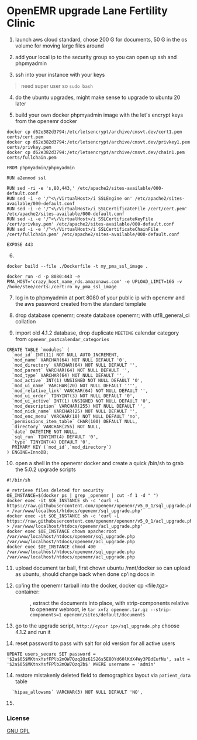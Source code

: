 # OpenEMR upgrade Lane Fertility Clinic

1. launch aws cloud standard, chose 200 G for documents, 50 G in the os volume for moving large files around

2. add your local ip to the security group so you can open up ssh and phpmyadmin

3. ssh into your instance with your keys

> need super user so  `sudo bash`

4. do the ubuntu upgrades, might make sense to upgrade to ubuntu 20 later

5. build your own docker phpmyadmin image with the let's encrypt keys from the openemr docker
```
docker cp d62e382d3794:/etc/letsencrypt/archive/cmsvt.dev/cert1.pem certs/cert.pem
docker cp d62e382d3794:/etc/letsencrypt/archive/cmsvt.dev/privkey1.pem certs/privkey.pem
docker cp d62e382d3794:/etc/letsencrypt/archive/cmsvt.dev/chain1.pem certs/fullchain.pem
```


```
FROM phpmyadmin/phpmyadmin

RUN a2enmod ssl

RUN sed -ri -e 's,80,443,' /etc/apache2/sites-available/000-default.conf
RUN sed -i -e '/^<\/VirtualHost>/i SSLEngine on' /etc/apache2/sites-available/000-default.conf
RUN sed -i -e '/^<\/VirtualHost>/i SSLCertificateFile /cert/cert.pem' /etc/apache2/sites-available/000-default.conf
RUN sed -i -e '/^<\/VirtualHost>/i SSLCertificateKeyFile /cert/privkey.pem' /etc/apache2/sites-available/000-default.conf
RUN sed -i -e '/^<\/VirtualHost>/i SSLCertificateChainFile /cert/fullchain.pem' /etc/apache2/sites-available/000-default.conf

EXPOSE 443
```

6. 
`docker build --file ./Dockerfile -t my_pma_ssl_image .`

`docker run -d -p 8080:443 -e PMA_HOST='crazy_host_name_rds.amazonaws.com' -e UPLOAD_LIMIT=16G -v /home/stee/certs:/cert:ro my_pma_ssl_image`

7. log in to phpmyadmin at port 8080 of your public ip with openemr and the aws password created from the standard template

8. drop database openemr; create database openemr; with utf8_general_ci collation

9. import old 4.1.2 database, drop duplicate `MEETING` calendar category from `openemr_postcalendar_categories`

```
CREATE TABLE `modules` (
  `mod_id` INT(11) NOT NULL AUTO_INCREMENT,
  `mod_name` VARCHAR(64) NOT NULL DEFAULT '0',
  `mod_directory` VARCHAR(64) NOT NULL DEFAULT '',
  `mod_parent` VARCHAR(64) NOT NULL DEFAULT '',
  `mod_type` VARCHAR(64) NOT NULL DEFAULT '',
  `mod_active` INT(1) UNSIGNED NOT NULL DEFAULT '0',
  `mod_ui_name` VARCHAR(20) NOT NULL DEFAULT '''',
  `mod_relative_link` VARCHAR(64) NOT NULL DEFAULT '',
  `mod_ui_order` TINYINT(3) NOT NULL DEFAULT '0',
  `mod_ui_active` INT(1) UNSIGNED NOT NULL DEFAULT '0',
  `mod_description` VARCHAR(255) NOT NULL DEFAULT '',
  `mod_nick_name` VARCHAR(25) NOT NULL DEFAULT '',
  `mod_enc_menu` VARCHAR(10) NOT NULL DEFAULT 'no',
  `permissions_item_table` CHAR(100) DEFAULT NULL,
  `directory` VARCHAR(255) NOT NULL,
  `date` DATETIME NOT NULL,
  `sql_run` TINYINT(4) DEFAULT '0',
  `type` TINYINT(4) DEFAULT '0',
  PRIMARY KEY (`mod_id`,`mod_directory`)
) ENGINE=InnoDB;
```


10. open a shell in the openemr docker and create a quick /bin/sh to grab the 5.0.2 upgrade scripts

```
#!/bin/sh

# retrieve files deleted for security
OE_INSTANCE=$(docker ps | grep _openemr | cut -f 1 -d " ")
docker exec -it $OE_INSTANCE sh -c 'curl -L https://raw.githubusercontent.com/openemr/openemr/v5_0_1/sql_upgrade.php > /var/www/localhost/htdocs/openemr/sql_upgrade.php'
docker exec -it $OE_INSTANCE sh -c 'curl -L https://raw.githubusercontent.com/openemr/openemr/v5_0_1/acl_upgrade.php > /var/www/localhost/htdocs/openemr/acl_upgrade.php'
docker exec $OE_INSTANCE chown apache:root /var/www/localhost/htdocs/openemr/sql_upgrade.php /var/www/localhost/htdocs/openemr/acl_upgrade.php
docker exec $OE_INSTANCE chmod 400 /var/www/localhost/htdocs/openemr/sql_upgrade.php /var/www/localhost/htdocs/openemr/acl_upgrade.php
```

11. upload document tar ball, first chown ubuntu /mnt/docker so can upload as ubuntu, should change back when done cp'ing docs in

12. cp'ing the openemr tarball into the docker, docker cp <file.tgz> container:<dir with plenty of room>, extract the documents into place, with strip-components relative to openemr webroot, ie
`tar xvfz openemr.tar.gz --strip-components=1 openemr/sites/default/documents`

13. go to the upgrade script, `http://<your ip>/sql_upgrade.php`
choose 4.1.2 and run it

14. reset password to pass with salt for old version for all active users

```
UPDATE users_secure SET password = '$2a$05$MKtnxYsfFPlb2mOW7Qzq2Oz61S26s5E80Yd60lKdX4Wy3PBdEufNu', salt = '$2a$05$MKtnxYsfFPlb2mOW7Qzq2b$' WHERE username = 'admin'
```

14. restore mistakenly deleted field to demographics layout via `patient_data` table

```
  `hipaa_allowsms` VARCHAR(3) NOT NULL DEFAULT 'NO',
```

15. 



### License

[GNU GPL](LICENSE)
